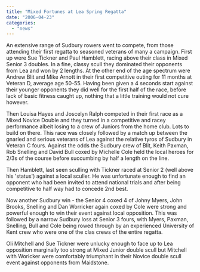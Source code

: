 ```yaml
---
title: "Mixed Fortunes at Lea Spring Regatta"
date: "2006-04-23"
categories: 
  - "news"
---
```


An extensive range of Sudbury rowers went to compete, from those attending their first regatta to seasoned veterans of many a campaign. First up were Sue Tickner and Paul Hamblett, racing above their class in Mixed Senior 3 doubles. In a fine, classy scull they dominated their opponents from Lea and won by 2 lengths. At the other end of the age spectrum were Andrew Blit and Mike Arnott in their first competitive outing for 11 months at Veteran D, average age 50-55. Having been given a 4 seconds start against their younger opponents they did well for the first half of the race, before lack of basic fitness caught up, nothing that a little training would not cure however.

Then Louisa Hayes and Joscelyn Ralph competed in their first race as a Mixed Novice Double and they turned in a competitive and racey performance albeit losing to a crew of Juniors from the home club. Lots to build on there. This race was closely followed by a match up between the gnarled and serious veterans of Lea against the relative tyros of Sudbury in Veteran C fours. Against the odds the Sudbury crew of Blit, Keith Paxman, Rob Snelling and David Bull coxed by Michelle Cole held the local heroes for 2/3s of the course before succumbing by half a length on the line.

Then Hamblett, last seen sculling with Tickner raced at Senior 2 (well above his 'status') against a local sculler. He was unfortunate enough to find an opponent who had been invited to attend national trials and after being competitive to half way had to concede 2nd best.

Now another Sudbury win - the Senior 4 coxed 4 of Johny Myers, John Brooks, Snelling and Dan Worricker again coxed by Cole were strong and powerful enough to win their event against local opposition. This was followed by a narrow Sudbury loss at Senior 3 fours, with Myers, Paxman, Snelling, Bull and Cole being rowed through by an experienced University of Kent crew who were one of the clas crews of the entire regatta.

Oli Mitchell and Sue Tickner were unlucky enough to face up to Lea opposition marginally too strong at Mixed Junior double scull but Mitchell with Woricker were comfortably triumphant in their Novice double scull event against opponents from Maidstone.
